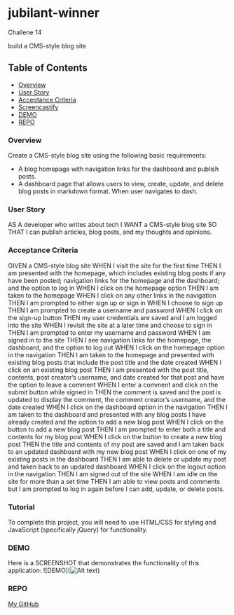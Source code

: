 # jubilant-winner

Challene 14

build a CMS-style blog site

## Table of Contents

- [Overview](#overview)
- [User Story](#user-story)
- [Acceptance Criteria](#acceptance-criteria)
- [Screencastify](#tutorial)
- [DEMO](#DEMO)
- [REPO](#REPO)

### Overview <a name="overview"></a>

Create a CMS-style blog site using the following basic requirements:

- A blog homepage with navigation links for the dashboard and publish posts.
- A dashboard page that allows users to view, create, update, and delete blog posts in markdown format. When user navigates to dash.

### User Story

AS A developer who writes about tech
I WANT a CMS-style blog site
SO THAT I can publish articles, blog posts, and my thoughts and opinions.

### Acceptance Criteria

GIVEN a CMS-style blog site
WHEN I visit the site for the first time
THEN I am presented with the homepage, which includes existing blog posts if any have been posted; navigation links for the homepage and the dashboard; and the option to log in
WHEN I click on the homepage option
THEN I am taken to the homepage
WHEN I click on any other links in the navigation
THEN I am prompted to either sign up or sign in
WHEN I choose to sign up
THEN I am prompted to create a username and password
WHEN I click on the sign-up button
THEN my user credentials are saved and I am logged into the site
WHEN I revisit the site at a later time and choose to sign in
THEN I am prompted to enter my username and password
WHEN I am signed in to the site
THEN I see navigation links for the homepage, the dashboard, and the option to log out
WHEN I click on the homepage option in the navigation
THEN I am taken to the homepage and presented with existing blog posts that include the post title and the date created
WHEN I click on an existing blog post
THEN I am presented with the post title, contents, post creator’s username, and date created for that post and have the option to leave a comment
WHEN I enter a comment and click on the submit button while signed in
THEN the comment is saved and the post is updated to display the comment, the comment creator’s username, and the date created
WHEN I click on the dashboard option in the navigation
THEN I am taken to the dashboard and presented with any blog posts I have already created and the option to add a new blog post
WHEN I click on the button to add a new blog post
THEN I am prompted to enter both a title and contents for my blog post
WHEN I click on the button to create a new blog post
THEN the title and contents of my post are saved and I am taken back to an updated dashboard with my new blog post
WHEN I click on one of my existing posts in the dashboard
THEN I am able to delete or update my post and taken back to an updated dashboard
WHEN I click on the logout option in the navigation
THEN I am signed out of the site
WHEN I am idle on the site for more than a set time
THEN I am able to view posts and comments but I am prompted to log in again before I can add, update, or delete posts.

### Tutorial

To complete this project, you will need to use HTML/CSS for styling and JavaScript (specifically jQuery) for functionality.

### DEMO

Here is a SCREENSHOT that demonstrates the functionality of this application: ![DEMO](![Alt text](/examples/Triangle.png))

### REPO

[My GitHub](https://github.com/bcot-code/)
